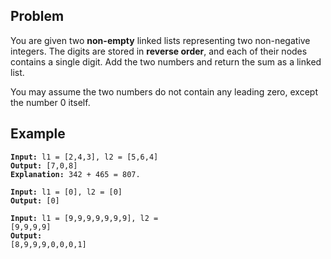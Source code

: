 ## Problem
<p>You are given two <strong>non-empty</strong> linked lists representing two non-negative integers. The digits are stored in <strong>reverse order</strong>, and each of their nodes contains a single digit. Add the two numbers and return the sum as a linked list.

You may assume the two numbers do not contain any leading zero, except the number 0 itself.</p>

## Example
<code><strong>Input:</strong> l1 = [2,4,3], l2 = [5,6,4]</code></br>
<code><strong>Output:</strong> [7,0,8]</code></br>
<code><strong>Explanation:</strong> 342 + 465 = 807.</code></br>

<code><strong>Input:</strong> l1 = [0], l2 = [0]</code></br>
<code><strong>Output:</strong> [0]</code></br>

<code><strong>Input:</strong> l1 = [9,9,9,9,9,9,9], l2 = [9,9,9,9]</code></br>
<code><strong>Output:</strong> [8,9,9,9,0,0,0,1]</code></br>
